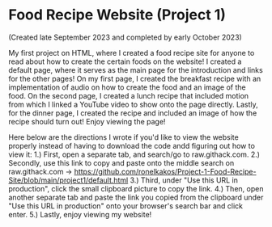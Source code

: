 # Food Recipe Website (Project 1)

(Created late September 2023 and completed by early October 2023)

My first project on HTML, where I created a food recipe site for anyone to read about how to create the certain foods on the website! I created a default page, where it serves as the main page for the introduction and links for the other pages! On my first page, I created the breakfast recipe with an implementation of audio on how to create the food and an image of the food. On the second page, I created a lunch recipe that included motion from which I linked a YouTube video to show onto the page directly. Lastly, for the dinner page, I created the recipe and included an image of how the recipe should turn out! Enjoy viewing the page!

Here below are the directions I wrote if you'd like to view the website properly instead of having to download the code andd figuring out how to view it: 
1.) First, open a separate tab, and search/go to raw.githack.com.
2.) Secondly, use this link to copy and paste onto the middle search on raw.githack.com -> https://github.com/ronelkakos/Project-1-Food-Recipe-Site/blob/main/project1/default.html
3.) Third, under "Use this URL in production", click the small clipboard picture to copy the link.
4.) Then, open another separate tab and paste the link you copied from the clipboard under "Use this URL in production" onto your browser's search bar and click enter.
5.) Lastly, enjoy viewing my website!
